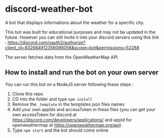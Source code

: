 # discord-weather-bot
A bot that displays informations about the weather for a specific city.

This bot was built for educational purposes and may not be updated in the future. However you can still invite it into your discord servers using this link : https://discord.com/oauth2/authorize?client_id=832684912356098058&scope=bot&permissions=52288

The server fetches data from the OpenWeatherMap API

## How to install and run the bot on your own server

You can run this bot on a NodeJS server following these steps : 
1. Clone this repo
2. CD into the folder and type `npm install`
3. Remove the `_template` in the templates json files names
4. Add your own appIds and accessToken in these files (you can get your own accessToken for discord at https://discord.com/developers/applications/ and appId for openweathermap at https://openweathermap.org/api)
5. Type `npm start` and the bot should come online
